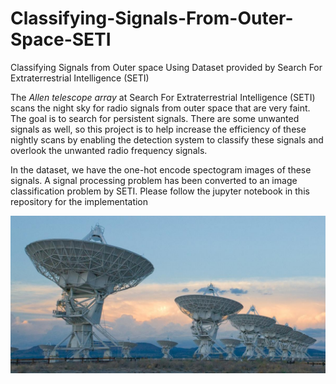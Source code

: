 # Classifying-Signals-From-Outer-Space-SETI
Classifying Signals from Outer space Using Dataset provided by Search For Extraterrestrial Intelligence (SETI)

The *Allen telescope array* at Search For Extraterrestrial Intelligence (SETI) scans the night sky for radio signals from outer space that are very faint. The goal is to search for persistent signals. There are some unwanted signals as well, so this project is to help increase the efficiency of these nightly scans by enabling the detection system to classify these signals and overlook the unwanted radio frequency signals.

In the dataset, we have the one-hot encode spectogram images of these signals. A signal processing problem has been converted to an image classification problem by SETI. Please follow the jupyter notebook in this repository for the implementation

<img src  = "SETI.jpg" >
